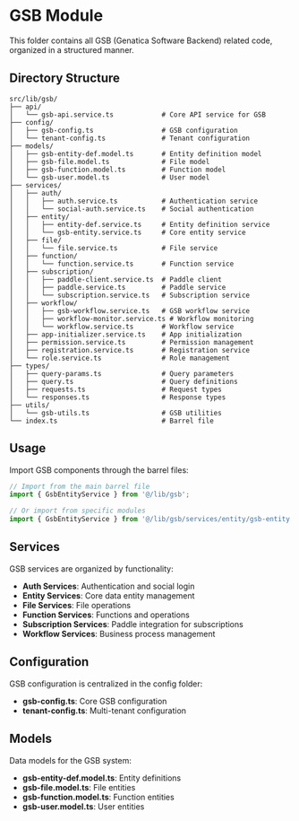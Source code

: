 # GSB Module

This folder contains all GSB (Genatica Software Backend) related code, organized in a structured manner.

## Directory Structure

```
src/lib/gsb/
├── api/
│   └── gsb-api.service.ts            # Core API service for GSB
├── config/
│   ├── gsb-config.ts                 # GSB configuration
│   └── tenant-config.ts              # Tenant configuration
├── models/
│   ├── gsb-entity-def.model.ts       # Entity definition model
│   ├── gsb-file.model.ts             # File model
│   ├── gsb-function.model.ts         # Function model
│   └── gsb-user.model.ts             # User model
├── services/
│   ├── auth/
│   │   ├── auth.service.ts           # Authentication service
│   │   └── social-auth.service.ts    # Social authentication
│   ├── entity/
│   │   ├── entity-def.service.ts     # Entity definition service
│   │   └── gsb-entity.service.ts     # Core entity service
│   ├── file/
│   │   └── file.service.ts           # File service
│   ├── function/
│   │   └── function.service.ts       # Function service
│   ├── subscription/
│   │   ├── paddle-client.service.ts  # Paddle client
│   │   ├── paddle.service.ts         # Paddle service
│   │   └── subscription.service.ts   # Subscription service
│   ├── workflow/
│   │   ├── gsb-workflow.service.ts   # GSB workflow service
│   │   ├── workflow-monitor.service.ts # Workflow monitoring
│   │   └── workflow.service.ts       # Workflow service
│   ├── app-initializer.service.ts    # App initialization
│   ├── permission.service.ts         # Permission management
│   ├── registration.service.ts       # Registration service
│   └── role.service.ts               # Role management
├── types/
│   ├── query-params.ts               # Query parameters
│   ├── query.ts                      # Query definitions
│   ├── requests.ts                   # Request types
│   └── responses.ts                  # Response types
├── utils/
│   └── gsb-utils.ts                  # GSB utilities
└── index.ts                          # Barrel file
```

## Usage

Import GSB components through the barrel files:

```typescript
// Import from the main barrel file
import { GsbEntityService } from '@/lib/gsb';

// Or import from specific modules
import { GsbEntityService } from '@/lib/gsb/services/entity/gsb-entity.service';
```

## Services

GSB services are organized by functionality:

- **Auth Services**: Authentication and social login
- **Entity Services**: Core data entity management
- **File Services**: File operations
- **Function Services**: Functions and operations
- **Subscription Services**: Paddle integration for subscriptions
- **Workflow Services**: Business process management

## Configuration

GSB configuration is centralized in the config folder:

- **gsb-config.ts**: Core GSB configuration
- **tenant-config.ts**: Multi-tenant configuration

## Models

Data models for the GSB system:

- **gsb-entity-def.model.ts**: Entity definitions
- **gsb-file.model.ts**: File entities
- **gsb-function.model.ts**: Function entities
- **gsb-user.model.ts**: User entities
